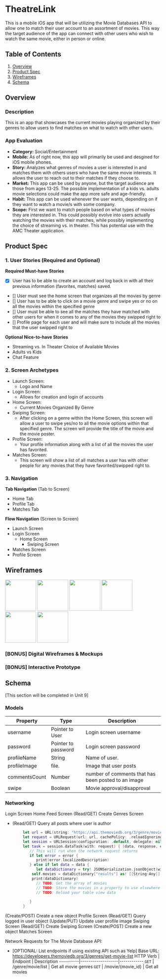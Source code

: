 # TheatreLink
This is a mobile iOS app that will be utilizing the Movie Databases API to allow one to match their user account to an assortment of movies. This way the target audience of the app can connect with other users who wish to watch the same movie, either in person or online. 

## Table of Contents
1. [Overview](#Overview)
1. [Product Spec](#Product-Spec)
1. [Wireframes](#Wireframes)
2. [Schema](#Schema)

## Overview
### Description
This is an app that showcases the current movies playing organized by their genres to allow users to find matches on what to watch with other users.

### App Evaluation
- **Category:** Social/Entertainment 
- **Mobile:** As of right now, this app will primarily be used and desgined for iOS mobile phones. 
- **Story:** Analyzes what genres of movies a user is interested in and matches them with others users who have the same movie interests. It allows the user to reach out to their matches if they choose to.
- **Market:** This app can be used by anyone, but the target audience are those from ages 13-25. The possible implementation of a kids vs. adults movie selections could make the app more safe and age-friendly. 
- **Habit:** This app can be used whenever the user wants, depending on if they want to watch a movie/s with some company.
- **Scope:** First we want to match people based on what types of movies they are interested in. This could possibly evolve into users actually watching the movies with their matches, while possibly implementing the choice of streaming vs. in theater. This has potential use with the AMC Theater application.

## Product Spec

### 1. User Stories (Required and Optional)

**Required Must-have Stories**

- [x] User has to be able to create an account and log back in with all their previous information (favorites, matches) saved.
- [] User must see the home screen that organizes all the movies by genre
- [] User has to be able to click on a movie genre and swipe yes or no on all the movies within the specified genre
- [] User must be able to see all the matches they have matched with other users for when it comes to any of the movies they swipped right to
- [] Profile page for each user and will make sure to include all the movies that the user swipped right to 

**Optional Nice-to-have Stories**
* Streaming vs. In Theater Choice of Available Movies
* Adults vs Kids 
* Chat Feature


### 2. Screen Archetypes

* Launch Screen: 
  * Logo and Name 
* Login Screen: 
  * Allows for creation and login of accounts
* Home Screen: 
  * Current Movies Organized By Genre
* Swiping Screen: 
  * After clicking on a genre within the Home Screen, this screen will allow a user to swipe yes/no to all the movie options within that specified genre. The screen will provide the title of the movie and the movie poster.
* Profile Screen: 
  * Your profile information along with a list of all the movies the user has favorited.
* Matches Screen: 
  * This screen will show a list of all matches a user has with other people for any movies that they have favorited/swipped right to.

### 3. Navigation

**Tab Navigation** (Tab to Screen)

* Home Tab
* Profile Tab
* Matches Tab

**Flow Navigation** (Screen to Screen)

* Launch Screen
* Login Screen
   * Home Screen
     * Swiping Screen
* Matches Screen
* Profile Screen

## Wireframes
<img src="https://github.com/https-github-com-TheatreLink/TheatreLink/blob/main/wireframes/launchScreen.png" width=100>   <img src="https://github.com/https-github-com-TheatreLink/TheatreLink/blob/main/wireframes/loginScreen.png" width=100>   <img src="https://github.com/https-github-com-TheatreLink/TheatreLink/blob/main/wireframes/homeScreen.png" width=100>   <img src="https://github.com/https-github-com-TheatreLink/TheatreLink/blob/main/wireframes/swippingScreen.png" width=100>  <img src="https://github.com/https-github-com-TheatreLink/TheatreLink/blob/main/wireframes/matchesScreen.png" width=100>  <img src="https://github.com/https-github-com-TheatreLink/TheatreLink/blob/main/wireframes/profileScreen.png" width=100>


### [BONUS] Digital Wireframes & Mockups

### [BONUS] Interactive Prototype

## Schema 
[This section will be completed in Unit 9]

### Models
 | Property      | Type     | Description |
   | ------------- | -------- | ------------|
   | username      | Pointer to User    | Login screen username |
   | password      | Pointer to password| Login screen password |
   | profileName   | String             | Name of user.         |
   | profileImage  | file.              | Image that user posts |
   | commentsCount | Number             | number of comments that has been posted to an image |
   | swipe         | Boolean            | Movie approval/disapproval  |

### Networking
Login Screen
Home Feed Screen
(Read/GET) Create Genres Screen
- (Read/GET) Query all posts where user is author
```swift
        let url = URL(string: "https://api.themoviedb.org/3/genre/movie/list?api_key=a07e22bc18f5cb106bfe4cc1f83ad8ed&language=en-U")!
        let request = URLRequest(url: url, cachePolicy: .reloadIgnoringLocalCacheData, timeoutInterval: 10)
        let session = URLSession(configuration: .default, delegate: nil, delegateQueue: OperationQueue.main)
        let task = session.dataTask(with: request) { (data, response, error) in
           // This will run when the network request returns
           if let error = error {
              print(error.localizedDescription)
           } else if let data = data {
              let dataDictionary = try! JSONSerialization.jsonObject(with: data, options: []) as! [String: Any]
            self.movies = dataDictionary["results"] as! [[String:Any]]
            print(dataDictionary)
              // TODO: Get the array of movies
              // TODO: Store the movies in a property to use elsewhere
              // TODO: Reload your table view data
 
           }
        }
```
(Create/POST) Create a new object
Profile Screen
(Read/GET) Query logged in user object
(Update/PUT) Update user profile image
Swiping Screen 
(Read/GET) Create Swiping Screen 
(Create/POST) Create a new object 
Matches Screen 

Network Requests for The Movie Database API:

- [OPTIONAL: List endpoints if using existing API such as Yelp]
Base URL: https://developers.themoviedb.org/3/genres/get-movie-list
HTTP Verb | Endpoint | Description
   ----------|-------------------|------------
    `GET`    | /genre/movie/list | Get all movie genres
    `GET`    | /movie/{movie_id} | Get all movies






